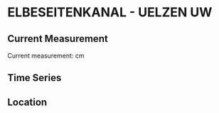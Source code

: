 # ELBESEITENKANAL - UELZEN UW

## Current Measurement

Current measurement: <Value topic="rivers/pegel-online/ESK/UELZEN_UW/measurementValue"/> cm

## Time Series

<TimeSeries topic="rivers/pegel-online/ESK/UELZEN_UW/measurementValue" period="week" />

## Location

<WorldMap>
  <Marker lat="52.914527311414254" lon="10.61231113033207" labelTopic="rivers/pegel-online/ESK/UELZEN_UW" />
</WorldMap>

